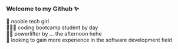### Welcome to my Github ✨

👾 noobie tech girl
</br>
👩🏻‍💻 coding bootcamp student by day
</br>
💪🏽 powerlifter by … the afternoon hehe
</br>
💫 looking to gain more experience in the software development field 

